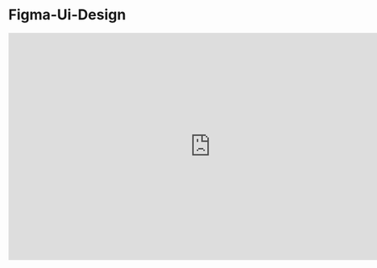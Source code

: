 # Figma-Ui-Design
<iframe style="border: 1px solid rgba(0, 0, 0, 0.1);" width="800" height="450" src="https://www.figma.com/embed?embed_host=share&url=https%3A%2F%2Fwww.figma.com%2Ffile%2FKGviKFPYtzxcdtzY5OmEPg%2Fgym-landing-page%3Ftype%3Ddesign%26node-id%3D0%253A1%26t%3DogNloLqeO5c3idLh-1" allowfullscreen></iframe>
